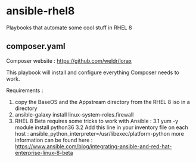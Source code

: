 # ansible-rhel8
Playbooks that automate some cool stuff in RHEL 8

composer.yaml  
-------------------
Composer website : https://github.com/weldr/lorax

This playbook will install and configure everything Composer needs to work. 

Requirements : 
  1. copy the BaseOS and the Appstream directory from the RHEL 8 iso in a directory  
  2. ansible-galaxy install linux-system-roles.firewall
  3. RHEL 8 Beta requires some tricks to work with Ansible : 
  3.1 yum -y module install python36
  3.2 Add this line in your inventory file on each host : ansible_python_interpreter=/usr/libexec/platform-python 
  more information can be found here : https://www.ansible.com/blog/integrating-ansible-and-red-hat-enterprise-linux-8-beta 
       
